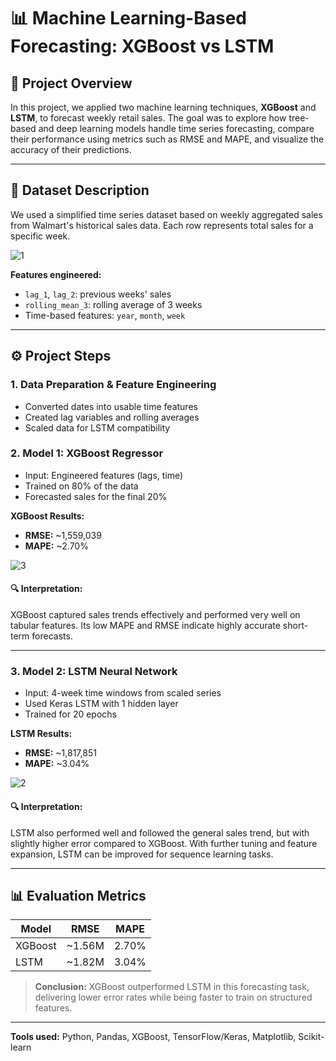 # 📊 Machine Learning-Based Forecasting: XGBoost vs LSTM

## 📄 Project Overview
In this project, we applied two machine learning techniques, **XGBoost** and **LSTM**, to forecast weekly retail sales. The goal was to explore how tree-based and deep learning models handle time series forecasting, compare their performance using metrics such as RMSE and MAPE, and visualize the accuracy of their predictions.

---

## 📅 Dataset Description
We used a simplified time series dataset based on weekly aggregated sales from Walmart's historical sales data. Each row represents total sales for a specific week.

![1](https://github.com/user-attachments/assets/c957223e-a7b5-4e36-a851-18727cbfb328)


**Features engineered:**
- `lag_1`, `lag_2`: previous weeks' sales
- `rolling_mean_3`: rolling average of 3 weeks
- Time-based features: `year`, `month`, `week`

---

## ⚙️ Project Steps

### 1. **Data Preparation & Feature Engineering**
- Converted dates into usable time features
- Created lag variables and rolling averages
- Scaled data for LSTM compatibility

### 2. **Model 1: XGBoost Regressor**
- Input: Engineered features (lags, time)
- Trained on 80% of the data
- Forecasted sales for the final 20%

**XGBoost Results:**
- **RMSE:** ~1,559,039  
- **MAPE:** ~2.70%

![3](https://github.com/user-attachments/assets/7d728a43-456a-4722-9ef8-92e6e107f186)

#### 🔍 Interpretation:
XGBoost captured sales trends effectively and performed very well on tabular features. Its low MAPE and RMSE indicate highly accurate short-term forecasts.

---

### 3. **Model 2: LSTM Neural Network**
- Input: 4-week time windows from scaled series
- Used Keras LSTM with 1 hidden layer
- Trained for 20 epochs

**LSTM Results:**
- **RMSE:** ~1,817,851  
- **MAPE:** ~3.04%

![2](https://github.com/user-attachments/assets/123967d8-6151-4555-b7ac-f13124d268e8)


#### 🔍 Interpretation:
LSTM also performed well and followed the general sales trend, but with slightly higher error compared to XGBoost. With further tuning and feature expansion, LSTM can be improved for sequence learning tasks.

---

## 📊 Evaluation Metrics

| Model     | RMSE        | MAPE     |
|-----------|-------------|----------|
| XGBoost   | ~1.56M      | 2.70%    |
| LSTM      | ~1.82M      | 3.04%    |

> **Conclusion:** XGBoost outperformed LSTM in this forecasting task, delivering lower error rates while being faster to train on structured features.


---


**Tools used:** Python, Pandas, XGBoost, TensorFlow/Keras, Matplotlib, Scikit-learn
